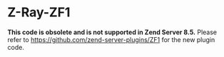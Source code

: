 Z-Ray-ZF1
=============

**This code is obsolete and is not supported in Zend Server 8.5.** Please refer to https://github.com/zend-server-plugins/ZF1 for the new plugin code.
